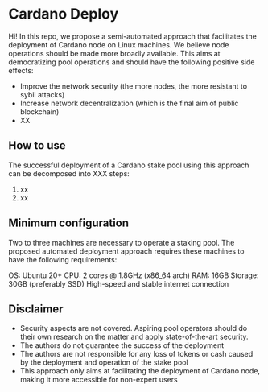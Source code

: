 # Cardano Deploy
Hi! In this repo, we propose a semi-automated approach that facilitates the deployment of Cardano node on Linux machines. We believe node operations should be made more broadly available. This aims at democratizing pool operations and should have the following positive side effects:
- Improve the network security (the more nodes, the more resistant to sybil attacks)
- Increase network decentralization (which is the final aim of public blockchain)
- XX

## How to use
The successful deployment of a Cardano stake pool using this approach can be decomposed into XXX steps:
1. xx
2. xx

## Minimum configuration
Two to three machines are necessary to operate a staking pool. 
The proposed automated deployment approach requires these machines to have the following requirements:

OS: Ubuntu 20+
CPU: 2 cores @ 1.8GHz (x86_64 arch)
RAM: 16GB
Storage: 30GB (preferably SSD)
High-speed and stable internet connection

## Disclaimer
- Security aspects are not covered. Aspiring pool operators should do their own research on the matter and apply state-of-the-art security.
- The authors do not guarantee the success of the deployment
- The authors are not responsible for any loss of tokens or cash caused by the deployment and operation of the stake pool
- This approach only aims at facilitating the deployment of Cardano node, making it more accessible for non-expert users
